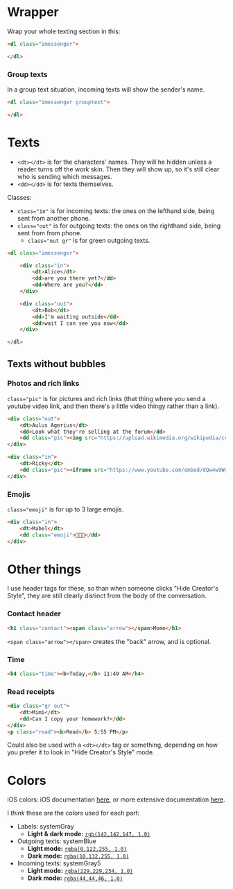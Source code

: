 # Wrapper
Wrap your whole texting section in this:
```html
<dl class="imessenger">

</dl>
```

### Group texts
In a group text situation, incoming texts will show the sender's name.
```html
<dl class="imessenger grouptext">

</dl>
```

# Texts
* `<dt></dt>` is for the characters' names. They will he hidden unless a reader turns off the work skin. Then they will show up, so it's still clear who is sending which messages.
* `<dd></dd>` is for texts themselves.

Classes:
* `class="in"` is for incoming texts: the ones on the lefthand side, being sent from another phone.
* `class="out"` is for outgoing texts: the ones on the righthand side, being sent from from phone.
	* `class="out gr"` is for green outgoing texts.

```html
<dl class="imessenger">

	<div class="in">
		<dt>Alice</dt>
		<dd>are you there yet?</dd>
		<dd>Where are you?</dd>
	</div>

	<div class="out">
		<dt>Bob</dt>
		<dd>I'm waiting outside</dd>
		<dd>wait I can see you now</dd>
	</div>

</dl>
```

## Texts without bubbles
### Photos and rich links
`class="pic"` is for pictures and rich links (that thing where you send a youtube video link, and then there's a little video thingy rather than a link).

```html
<div class="out">
	<dt>Aulus Agerius</dt>
	<dd>Look what they're selling at the forum</dd>
	<dd class="pic"><img src="https://upload.wikimedia.org/wikipedia/commons/7/71/Uncrossed_gladius.jpg" /></dd>
</div>
```
```html
<div class="in">
	<dt>Ricky</dt>
	<dd class="pic"><iframe src="https://www.youtube.com/embed/dQw4w9WgXcQ"></iframe></dd>
</div>
```

### Emojis
`class="emoji"` is for up to 3 large emojis.
```html
<div class="in">
	<dt>Mabel</dt>
	<dd class="emoji">💖💖💖</dd>
</div>
```


# Other things
I use header tags for these, so than when someone clicks "Hide Creator's Style", they are still clearly distinct from the body of the conversation.

### Contact header
```html
<h1 class="contact"><span class="arrow"></span>Momo</h1>
```

`<span class="arrow"></span>` creates the "back" arrow, and is optional.

### Time
```html
<h4 class="time"><b>Today,</b> 11:49 AM</h4>
```

### Read receipts
```html
<div class="gr out">
	<dt>Mimi</dt>
	<dd>Can I copy your homework?</dd>
</div>
<p class="read"><b>Read</b> 5:55 PM</p>
```
Could also be used with a `<dt></dt>` tag or something, depending on how you prefer it to look in "Hide Creator's Style" mode.

# Colors
iOS colors: iOS documentation [here](https://developer.apple.com/design/human-interface-guidelines/ios/visual-design/color/), or more extensive documentation [here](https://noahgilmore.com/blog/dark-mode-uicolor-compatibility/).

I _think_ these are the colors used for each part:
* Labels: systemGray
	* **Light & dark mode:** [`rgb(142,142,147, 1.0)`](https://www.colorhexa.com/8e8e93)
* Outgoing texts: systemBlue
	* **Light mode:** [`rgba(0,122,255, 1.0)`](https://www.colorhexa.com/007aff)
	* **Dark mode:** [`rgba(10,132,255, 1.0)`](https://www.colorhexa.com/0a84ff)
* Incoming texts: systemGray5
	* **Light mode:** [`rgba(229,229,234, 1.0)`](https://www.colorhexa.com/e5e5ea)
	* **Dark mode:** [`rgba(44,44,46, 1.0)`](https://www.colorhexa.com/2c2c2e)
